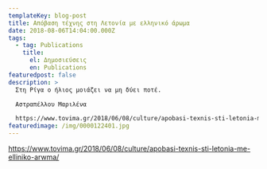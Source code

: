 ```yaml
---
templateKey: blog-post
title: Απόβαση τέχνης στη Λετονία με ελληνικό άρωμα
date: 2018-08-06T14:04:00.000Z
tags:
  - tag: Publications
    title:
      el: Δημοσιεύσεις
      en: Publications
featuredpost: false
description: >
  Στη Ρίγα ο ήλιος μοιάζει να μη δύει ποτέ.

  Αστραπέλλου Μαριλένα

  https://www.tovima.gr/2018/06/08/culture/apobasi-texnis-sti-letonia-me-elliniko-arwma/
featuredimage: /img/0000122401.jpg
---
```

https://www.tovima.gr/2018/06/08/culture/apobasi-texnis-sti-letonia-me-elliniko-arwma/
